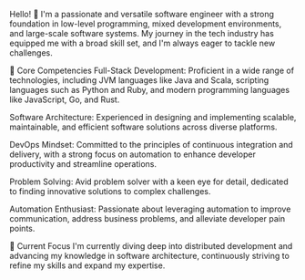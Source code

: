 Hello! 👋
I'm a passionate and versatile software engineer with a strong foundation in low-level programming, mixed development environments, and large-scale software systems. My journey in the tech industry has equipped me with a broad skill set, and I'm always eager to tackle new challenges.

🌟 Core Competencies
Full-Stack Development: Proficient in a wide range of technologies, including JVM languages like Java and Scala, scripting languages such as Python and Ruby, and modern programming languages like JavaScript, Go, and Rust.

Software Architecture: Experienced in designing and implementing scalable, maintainable, and efficient software solutions across diverse platforms.

DevOps Mindset: Committed to the principles of continuous integration and delivery, with a strong focus on automation to enhance developer productivity and streamline operations.

Problem Solving: Avid problem solver with a keen eye for detail, dedicated to finding innovative solutions to complex challenges.

Automation Enthusiast: Passionate about leveraging automation to improve communication, address business problems, and alleviate developer pain points.

🌱 Current Focus
I'm currently diving deep into distributed development and advancing my knowledge in software architecture, continuously striving to refine my skills and expand my expertise.
